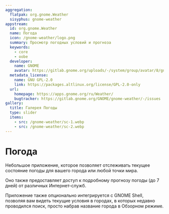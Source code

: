 ```yaml
---
aggregation:
  flatpak: org.gnome.Weather
  sisyphus: gnome-weather
appstream:
  id: org.gnome.Weather
  name: Погода
  icon: /gnome-weather/logo.png
  summary: Просмотр погодных условий и прогноза
  keywords:
    - core
    - oobe
  developer:
    name: GNOME
    avatar: https://gitlab.gnome.org/uploads/-/system/group/avatar/8/gnomelogo.png?width=48
  metadata_license:
    name: GNU GPL-2.0
    link: https://packages.altlinux.org/license/GPL-2.0-only
  url:
    homepage: https://apps.gnome.org/ru/Weather/
    bugtracker: https://gitlab.gnome.org/GNOME/gnome-weather/-/issues
gallery:
  title: Галерея Погоды
  type: slider
  items:
    - src: /gnome-weather/sc-1.webp
    - src: /gnome-weather/sc-2.webp
---
```


# Погода

Небольшое приложение, которое позволяет отслеживать текущее состояние погоды для вашего города или любой точки мира.

Оно также предоставляет доступ к подробному прогнозу погоды (до 7 дней) от различных Интернет-служб.

Приложение также опционально интегрируется с GNOME Shell, позволяя вам видеть текущие условия в городах, в которых недавно проводился поиск, просто набрав название города в Обзорном режиме.

<AGWGallery />

<!--@include: @apps/.parts/install/content-repo.md-->
<!--@include: @apps/.parts/install/content-flatpak.md-->
